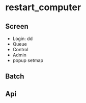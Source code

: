 # restart_computer

## Screen 
  * Login:
      dd
  * Queue
  * Control
  * Admin
  * popup setmap
  
## Batch

## Api
